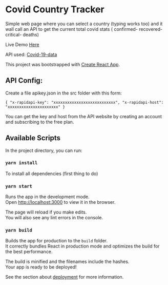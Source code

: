 # Covid Country Tracker

Simple web page where you can select a country (typing works too) and it wall call an API to get the current total covid stats ( confirmed- recovered-critical- deaths)

Live Demo [Here](https://covid-tracker-v2-26vbhilvm-mysticboi.vercel.app/)

API used: [Covid-19-data](https://rapidapi.com/fr/slotixsro-slotixsro-default/api/covid-19-tracking/)

This project was bootstrapped with [Create React App](https://github.com/facebook/create-react-app).

## API Config:

Create a file apikey.json in the src folder with this form:

`{ "x-rapidapi-key": "xxxxxxxxxxxxxxxxxxxxxxxxxxx", "x-rapidapi-host": "xxxxxxxxxxxxxxxxxxxxxx" }`

You can get the key and host from the API website by creating an account and subscribing to the free plan.

## Available Scripts

In the project directory, you can run:

### `yarn install`

To install all dependencies (first thing to do)

### `yarn start`

Runs the app in the development mode.\
Open [http://localhost:3000](http://localhost:3000) to view it in the browser.

The page will reload if you make edits.\
You will also see any lint errors in the console.

### `yarn build`

Builds the app for production to the `build` folder.\
It correctly bundles React in production mode and optimizes the build for the best performance.

The build is minified and the filenames include the hashes.\
Your app is ready to be deployed!

See the section about [deployment](https://facebook.github.io/create-react-app/docs/deployment) for more information.
